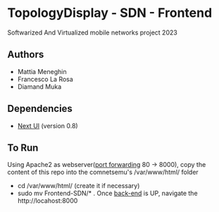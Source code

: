 # TopologyDisplay - SDN - Frontend
Softwarized And Virtualized mobile networks project 2023

## Authors
- Mattia Meneghin
- Francesco La Rosa
- Diamand Muka

## Dependencies
- [Next UI](https://github.com/nextui-org/nextui) (version 0.8)

## To Run
Using Apache2 as webserver([port forwarding](https://github.com/Mattiamene1/Backend-SDN#environment) 80 -> 8000), copy the content of this repo into the comnetsemu's /var/www/html/ folder
- cd /var/www/html/ (create it if necessary)
- sudo mv Frontend-SDN/* .
Once [back-end](https://github.com/Mattiamene1/Backend-SDN) is UP, navigate the http://locahost:8000
